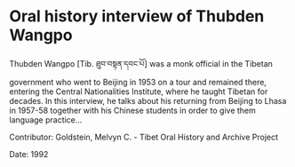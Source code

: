 # Oral history interview of Thubden Wangpo  
Thubden Wangpo [Tib. ཐུབ་བསྟན་དབང་པོ] was a monk official in the Tibetan government who went to Beijing in 1953 on a tour and remained there, entering the Central Nationalities Institute, where he taught Tibetan for decades. In this interview, he talks about his returning from Beijing to Lhasa in 1957-58 together with his Chinese students in order to give them language practice... 

Contributor: Goldstein, Melvyn C. - Tibet Oral History and Archive Project  

Date:
1992  

